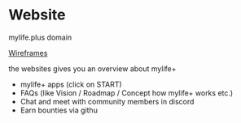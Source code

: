 # Website
mylife.plus domain 

[Wireframes](https://www.figma.com/file/QmAAVUzlP4KPx4uFGqxLdt/Website)

the websites gives you an overview about mylife+
- mylife+ apps (click on START)
- FAQs (like Vision / Roadmap / Concept how mylife+ works etc.)
- Chat and meet with community members in discord
- Earn bounties via githu
